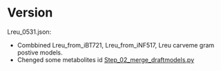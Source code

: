 # Version 

Lreu_0531.json:
- Combbined Lreu_from_iBT721, Lreu_from_iNF517, Lreu carveme gram postive models.
- Chenged some metabolites id [Step_02_merge_draftmodels.py](Lactobacillus_reuteri_MM41A_GEM/ComplementaryScripts/Step_03_Compare_Refine/Step_02_merge_draftmodels.py)

